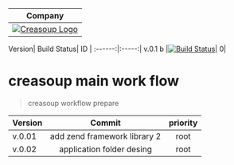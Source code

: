 
Company |
:------:|
[![Creasoup Logo](http://www.creasoup.com/wp-content/uploads/2012/10/logo.png)](http://creasoup.com/) |


Version| Build Status| ID |
:------:|:-----:| 
v.0.1 b |[![Build Status](https://travis-ci.org/kardesyazilim/proper.svg?branch=master)](https://travis-ci.org/kardesyazilim/proper)| 0|


# creasoup  main work flow 

> creasoup workflow prepare

Version  | Commit | priority |
:-------- | :--------: | :--------: | 
v.0.01 | add zend framework library 2 | root | 
v.0.02 | application folder desing | root |
